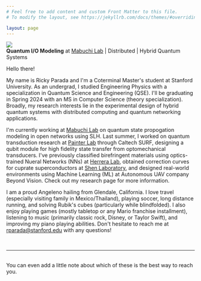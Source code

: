 ```yaml
---
# Feel free to add content and custom Front Matter to this file.
# To modify the layout, see https://jekyllrb.com/docs/themes/#overriding-theme-defaults

layout: page
---
```


<img class="col one right" src="/img/prof_pic.jpg">

<br/>
<strong>Quantum I/O Modeling</strong> at <a href=https://mabuchilab.org>Mabuchi Lab</a> | Distributed | Hybrid Quantum Systems

Hello there!

My name is Ricky Parada and I'm a Coterminal Master's student at Stanford University. As an undergrad, I studied Engineering Physics with a specialization in Quantum Science and Engineering (QSE). I'll be graduating in Spring 2024 with an MS in Computer Science (theory specialization). Broadly, my research interests lie in the experimental design of hybrid quantum systems with distributed computing and quantum networking applications.

I'm currently working at <a href=https://mabuchilab.org>Mabuchi Lab</a> on quantum state propogation modeling in open networks using SLH. Last summer, I worked on quantum transduction research at <a href=https://painterlab.caltech.edu>Painter Lab</a> through Caltech SURF, designing a qubit module for high fidelity state transfer from optomechanical transducers. I've previously classified birefringent materials using optics-trained Nueral Networks (NNs) at <a href=https://fherreralab.com>Herrera Lab</a>, obtained correction curves for cuprate superconductors at <a href=https://arpes.stanford.edu>Shen Laboratory</a>, and designed real-world environments using Machine Learning (ML) at Autonomous UAV company <a herf=https://beyond-vision.pt>Beyond Vision</a>. Check out my <a herf=https://rickyparada.github.io/research>research</a> page for more information.

I am a proud Angeleno hailing from Glendale, California. I love travel (especially visiting family in Mexico/Thailand), playing soccer, long distance running, and solving Rubik's cubes (particularly while blindfolded). I also enjoy playing games (mostly tabletop or any Mario franchise installment), listening to music (primarily classic rock, Disney, or Taylor Swift), and improving my piano playing abilities. Don't hesitate to reach me at <a herf=mailto:rparada@stanford.edu>rparada@stanford.edu</a> with any questions!


<br/>
<hr/>
<br/>
<span class="contacticon center">
	<a href="mailto:you@example.com"><i class="fa fa-envelope-square"></i></a>
	<a href="https://github.com" target="_blank"><i class="fa fa-github-square"></i></a>
	<a href="https://www.linkedin.com" target="_blank"><i class="fa fa-linkedin-square"></i></a>
	<a href="http://tumblr.com" target="_blank"><i class="fa fa-tumblr-square"></i></a>
	<a href="https://twitter.com" target="_blank"><i class="fa fa-twitter-square"></i></a>
</span>

<div class="col three caption">
	You can even add a little note about which of these is the best way to reach you.
</div>